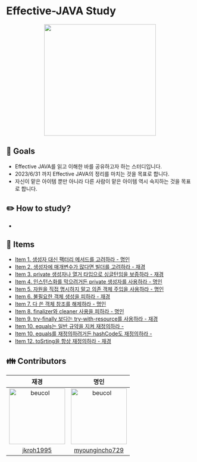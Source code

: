 # Effective-JAVA Study
<p align="center">
  <img width="300 height="300" src="https://user-images.githubusercontent.com/85445649/229353914-113fbd33-ba74-4f11-97c8-711101c09143.png">
</p>

## 🔎 Goals
- Effective JAVA를 읽고 이해한 바를 공유하고자 하는 스터디입니다.
- 2023/6/31 까지 Effective JAVA의 정리를 마치는 것을 목표로 합니다.
- 자신이 맡은 아이템 뿐만 아니라 다른 사람이 맡은 아이템 역시 숙지하는 것을 목표로 합니다.

## ✏️ How to study?
- 

## 💼 Items
- [Item 1. 생성자 대신 팩터리 메서드를 고려하라 - 명인]()
- [Item 2. 생성자에 매개변수가 많다면 빌더를 고려하라 - 재경](https://github.com/jkroh1995/Effective-JAVA/blob/main/1%EC%9E%A5%20%EA%B0%9D%EC%B2%B4%EC%9D%98%20%EC%83%9D%EC%84%B1%EA%B3%BC%20%ED%8C%8C%EA%B4%B4/02.%20%EC%83%9D%EC%84%B1%EC%9E%90%EC%97%90%20%EB%A7%A4%EA%B0%9C%EB%B3%80%EC%88%98%EA%B0%80%20%EB%A7%8E%EB%8B%A4%EB%A9%B4%20%EB%B9%8C%EB%8D%94%EB%A5%BC%20%EA%B3%A0%EB%A0%A4%ED%95%98%EB%9D%BC.md)
- [Item 3. private 생성자나 열거 타입으로 싱글턴임을 보증하라 - 재경]()
- [Item 4. 인스턴스화를 막으려거든 private 생성자를 사용하라 - 명인]()
- [Item 5. 자원을 직접 명시하지 말고 의존 객체 주입을 사용하라 - 명인]()
- [Item 6. 불필요한 객체 생성을 피하라 - 재경](https://github.com/jkroh1995/Effective-JAVA/blob/main/1%EC%9E%A5%20%EA%B0%9D%EC%B2%B4%EC%9D%98%20%EC%83%9D%EC%84%B1%EA%B3%BC%20%ED%8C%8C%EA%B4%B4/06.%EB%B6%88%ED%95%84%EC%9A%94%ED%95%9C%20%EA%B0%9D%EC%B2%B4%20%EC%83%9D%EC%84%B1%EC%9D%84%20%ED%94%BC%ED%95%98%EB%9D%BC.md)
- [Item 7. 다 쓴 객체 참조를 해제하라 - 명인]()
- [Item 8. finalizer와 cleaner 사용을 피하라 - 명인]()
- [Item 9. try-finally 보다는 try-with-resource를 사용하라 - 재경]()
- [Item 10. equals는 일반 규약을 지켜 재정의하라 - ]()
- [Item 10. equals를 재정의하려거든 hashCode도 재정의하라 - ]()
- [Item 12. toSrting을 항상 재정의하라 - 재경]()


## 👪 Contributors

|재경|명인|
|:-:|:-:|
|<img src="https://avatars.githubusercontent.com/u/85445649?v=4" alt="beucol" width="150" height="150">|<img src="https://avatars.githubusercontent.com/u/104813146?v=4" alt="beucol" width="150" height="150">|
|[jkroh1995](https://github.com/jkroh1995)|[myoungincho729](https://github.com/myoungincho729)|
